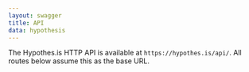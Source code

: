 ```yaml
---
layout: swagger
title: API
data: hypothesis
---
```


The Hypothes.is HTTP API is available at `https://hypothes.is/api/`. All routes
below assume this as the base URL.
